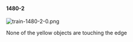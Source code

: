 #### 1480-2
![train-1480-2-0.png](https://github.com/lil-lab/nlvr/raw/master/nlvr/train/images/67/train-1480-2-0.png "train-1480-2-0.png")

None of the yellow objects are touching the edge